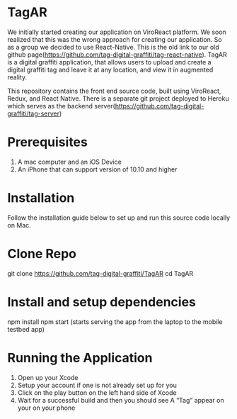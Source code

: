 # TagAR

 We initially started creating our application on ViroReact platform. We soon realized that this was the wrong approach for creating our application. So as a group we decided to use React-Native. This is the old link to our old github page(https://github.com/tag-digital-graffiti/tag-react-native). TagAR is a digital graffiti application, that allows users to upload and create a digital graffiti tag and leave it at any location, and view it in augmented reality.



This repository contains the front end source code, built using ViroReact, Redux, and React Native. There is a separate git project deployed to Heroku which serves as the backend server(https://github.com/tag-digital-graffiti/tag-server)

# Prerequisites 
1. A mac computer and an iOS Device 
2. An iPhone that can support version of 10.10 and higher  

# Installation 
Follow the installation guide below to set up and run this source code locally on Mac.

# Clone Repo
git clone https://github.com/tag-digital-graffiti/TagAR cd TagAR

# Install and setup dependencies
npm install npm start (starts serving the app from the laptop to the mobile testbed app)

# Running the Application 
1. Open up your Xcode 
2. Setup your account if one is not already set up for you
3. Click on the play button on the left hand side of Xcode 
4. Wait for a successful build and then you should see A “Tag”  appear on your on your phone 
 
 

